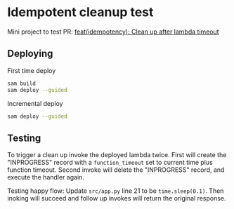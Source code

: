 # Idempotent cleanup test

Mini project to test PR: [feat(idempotency): Clean up after lambda timeout](https://github.com/awslabs/aws-lambda-powertools-python/pull/1198)

## Deploying

First time deploy

```bash
sam build
sam deploy --guided
```

Incremental deploy

```bash
sam deploy --guided
```

## Testing

To trigger a clean up invoke the deployed lambda twice. First will create the "INPROGRESS" record with a
`function_timeout` set to current time plus function timeout. Second invoke will delete the "INPROGRESS" record,
and execute the handler again.

Testing happy flow: Update `src/app.py` line 21 to be `time.sleep(0.1)`. Then inoking will succeed and follow up
invokes will return the original response.
